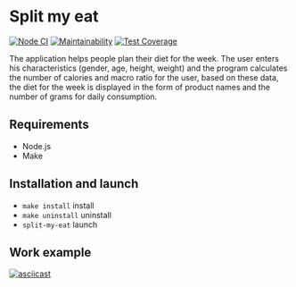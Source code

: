 # Split my eat

[![Node CI](https://github.com/deus-ex-m/split-my-eat/actions/workflows/nodejs.yml/badge.svg)](https://github.com/deus-ex-m/split-my-eat/actions/workflows/nodejs.yml)
[![Maintainability](https://api.codeclimate.com/v1/badges/d481d2a44bd4606ca280/maintainability)](https://codeclimate.com/github/deus-ex-m/split-my-eat/maintainability)
[![Test Coverage](https://api.codeclimate.com/v1/badges/d481d2a44bd4606ca280/test_coverage)](https://codeclimate.com/github/deus-ex-m/split-my-eat/test_coverage)

The application helps people plan their diet for the week.
The user enters his characteristics (gender, age, height, weight) and the program calculates the number of calories and macro ratio for the user, based on these data, the diet for the week is displayed in the form of product names and the number of grams for daily consumption.

## Requirements

* Node.js
* Make

## Installation and launch

* `make install` install
* `make uninstall` uninstall
* `split-my-eat` launch

## Work example

[![asciicast](https://asciinema.org/a/592507.svg)](https://asciinema.org/a/592507)
